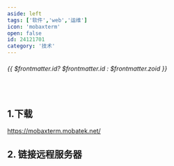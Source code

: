```yaml
---
aside: left
tags: ['软件','web','运维']
icon: 'mobaxterm'
open: false
id: 24121701
category: '技术'
---
```

 
######  {{ $frontmatter.id? $frontmatter.id : $frontmatter.zoid }}
 
<br/>
 

## 1.下载

https://mobaxterm.mobatek.net/

## 2. 链接远程服务器
